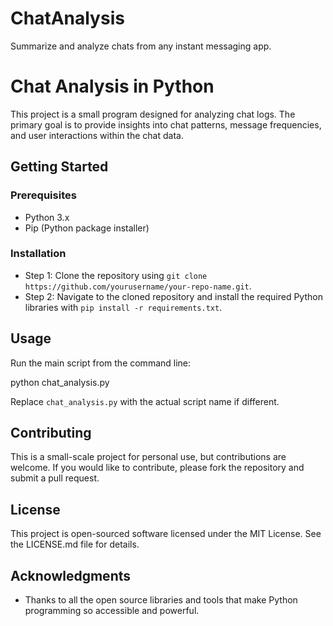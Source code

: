 # ChatAnalysis

Summarize and analyze chats from any instant messaging app. 

# Chat Analysis in Python

This project is a small program designed for analyzing chat logs. The primary goal is to provide insights into chat patterns, message frequencies, and user interactions within the chat data.

## Getting Started

### Prerequisites

- Python 3.x
- Pip (Python package installer)

### Installation

- Step 1: Clone the repository using `git clone https://github.com/yourusername/your-repo-name.git`.
- Step 2: Navigate to the cloned repository and install the required Python libraries with `pip install -r requirements.txt`.

## Usage

Run the main script from the command line:

python chat_analysis.py


Replace `chat_analysis.py` with the actual script name if different.

## Contributing

This is a small-scale project for personal use, but contributions are welcome. If you would like to contribute, please fork the repository and submit a pull request.

## License

This project is open-sourced software licensed under the MIT License. See the LICENSE.md file for details.

## Acknowledgments

- Thanks to all the open source libraries and tools that make Python programming so accessible and powerful.
